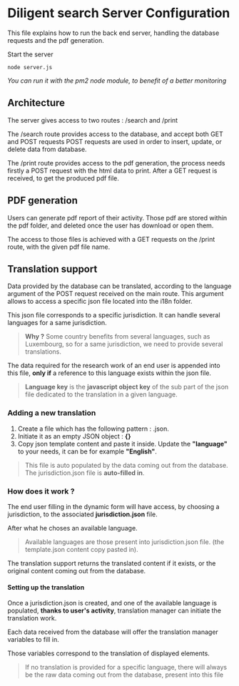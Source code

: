 Diligent search Server Configuration
==========

This file explains how to run the back end server, handling the database requests and the pdf generation.

Start the server
	
	node server.js

*You can run it with the pm2 node module, to benefit of a better monitoring*

## Architecture

The server gives access to two routes : /search and /print

The /search route provides access to the database, and accept both GET and POST requests
POST requests are used in order to insert, update, or delete data from database.

The /print route provides access to the pdf generation, the process needs firstly a POST request with the html data to print. After a GET request is received, to get the produced pdf file.

## PDF generation

Users can generate pdf report of their activity. Those pdf are stored within the pdf folder, and deleted once the user has download or open them.

The access to those files is achieved with a GET requests on the /print route, with the given pdf file name.

## Translation support

Data provided by the database can be translated, according to the language argument of the POST request received on the main route.
This argument allows to access a specific json file located into the i18n folder.

This json file corresponds to a specific jurisdiction. It can handle several languages for a same jurisdiction.

> **Why ?** Some country benefits from several languages, such as Luxembourg, so for a same jurisdiction, we need to provide several translations.

The data required for the research work of an end user is appended into this file, **only if** a reference to this language  exists within the json file.

> **Language key** is the **javascript object key** of the sub part of the json file dedicated to the translation in a given language.

### Adding a new translation

1. Create a file which has the following pattern : <jurisdiction>.json.
2. Initiate it as an empty JSON object : **{}**
3. Copy json template content and paste it inside. Update the **"language"** to your needs, it can be for example **"English"**.

> This file is auto populated by the data coming out from the database. The jurisdiction.json file is **auto-filled in**.

### How does it work ?

The end user filling in the dynamic form will have access, by choosing a jurisdiction, to the associated **jurisdiction.json** file.

After what he choses an available language.

> Available languages are those present into jurisdiction.json file. (the template.json content copy pasted in).

The translation support returns the translated content if it exists, or the original content coming out from the database.

#### Setting up the translation

Once a jurisdiction.json is created, and one of the available language is populated, **thanks to user's activity**, translation manager can initiate the translation work.

Each data received from the database will offer the translation manager variables to fill in.

Those variables correspond to the translation of displayed elements. 

> If no translation is provided for a specific language, there will always be the raw data coming out from the database, present into this file

